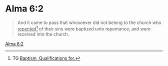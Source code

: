 # Alma 6:2

> And it came to pass that whosoever did not belong to the church who <u>repented</u>[^a] of their sins were baptized unto repentance, and were received into the church.

[Alma 6:2](https://www.churchofjesuschrist.org/study/scriptures/bofm/alma/6?lang=eng&id=p2#p2)


[^a]: TG [Baptism, Qualifications for.](https://www.churchofjesuschrist.org/study/scriptures/tg/baptism-qualifications-for?lang=eng)
